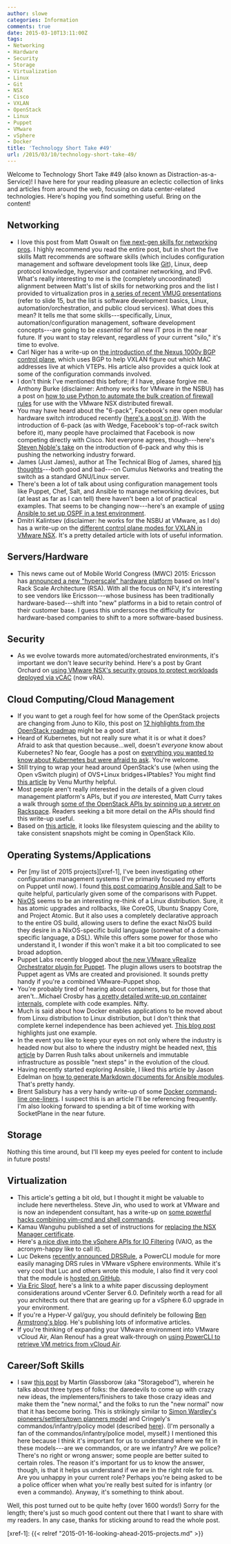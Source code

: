 ```yaml
---
author: slowe
categories: Information
comments: true
date: 2015-03-10T13:11:00Z
tags:
- Networking
- Hardware
- Security
- Storage
- Virtualization
- Linux
- Git
- NSX
- Cisco
- VXLAN
- OpenStack
- Linux
- Puppet
- VMware
- vSphere
- Docker
title: 'Technology Short Take #49'
url: /2015/03/10/technology-short-take-49/
---
```


Welcome to Technology Short Take #49 (also known as Distraction-as-a-Service)! I have here for your reading pleasure an eclectic collection of links and articles from around the web, focusing on data center-related technologies. Here's hoping you find something useful. Bring on the content!

## Networking

* I love this post from Matt Oswalt on [five next-gen skills for networking pros][link-1]. I highly recommend you read the entire post, but in short the five skills Matt recommends are software skills (which includes configuration management and software development tools like [Git][link-2]), Linux, deep protocol knowledge, hypervisor and container networking, and IPv6. What's really interesting to me is the (completely uncoordinated) alignment between Matt's list of skills for networking pros and the list I provided to virtualization pros in [a series of recent VMUG presentations][link-3] (refer to slide 15, but the list is software development basics, Linux, automation/orchestration, and public cloud services). What does this mean? It tells me that some skills---specifically, Linux, automation/configuration management, software development concepts---are going to be _essential_ for all new IT pros in the near future. If you want to stay relevant, regardless of your current "silo," it's time to evolve.
* Carl Niger has a write-up on [the introduction of the Nexus 1000v BGP control plane][link-5], which uses BGP to help VXLAN figure out which MAC addresses live at which VTEPs. His article also provides a quick look at some of the configuration commands involved.
* I don't think I've mentioned this before; if I have, please forgive me. Anthony Burke (disclaimer: Anthony works for VMware in the NSBU) has a post on [how to use Python to automate the bulk creation of firewall rules][link-11] for use with the VMware NSX distributed firewall.
* You may have heard about the "6-pack", Facebook's new open modular hardware switch introduced recently ([here's a post on it][link-14]). With the introduction of 6-pack (as with Wedge, Facebook's top-of-rack switch before it), many people have proclaimed that Facebook is now competing directly with Cisco. Not everyone agrees, though---here's [Steven Noble's take][link-13] on the introduction of 6-pack and why this is pushing the networking industry forward.
* James (Just James), author at The Technical Blog of James, shared [his thoughts][link-18]---both good and bad---on Cumulus Networks and treating the switch as a standard GNU/Linux server.
* There's been a lot of talk about using configuration management tools like Puppet, Chef, Salt, and Ansible to manage networking devices, but (at least as far as I can tell) there haven't been a lot of practical examples. That seems to be changing now---here's an example of [using Ansible to set up OSPF in a test environment][link-25].
* Dmitri Kalintsev (disclaimer: he works for the NSBU at VMware, as I do) has a write-up on the [different control plane modes for VXLAN in VMware NSX][link-26]. It's a pretty detailed article with lots of useful information.

## Servers/Hardware

* This news came out of Mobile World Congress (MWC) 2015: Ericsson has [announced a new "hyperscale" hardware platform][link-29] based on Intel's Rack Scale Architecture (RSA). With all the focus on NFV, it's interesting to see vendors like Ericsson---whose business has been traditionally hardware-based---shift into "new" platforms in a bid to retain control of their customer base. I guess this underscores the difficulty for hardware-based companies to shift to a more software-based business.

## Security

* As we evolve towards more automated/orchestrated environments, it's important we don't leave security behind. Here's a post by Grant Orchard on [using VMware NSX's security groups to protect workloads deployed via vCAC][link-30] (now vRA).

## Cloud Computing/Cloud Management

* If you want to get a rough feel for how some of the OpenStack projects are changing from Juno to Kilo, this post on [12 highlights from the OpenStack roadmap][link-8] might be a good start.
* Heard of Kubernetes, but not really sure what it is or what it does? Afraid to ask that question because...well, doesn't _everyone_ know about Kubernetes? No fear, Google has a post on [everything you wanted to know about Kubernetes but were afraid to ask][link-15]. You're welcome.
* Still trying to wrap your head around OpenStack's use (when using the Open vSwitch plugin) of OVS+Linux bridges+IPtables? You might find [this article][link-22] by Venu Murthy helpful.
* Most people aren't really interested in the details of a given cloud management platform's APIs, but if you _are_ interested, Matt Curry takes a walk through [some of the OpenStack APIs by spinning up a server on Rackspace][link-23]. Readers seeking a bit more detail on the APIs should find this write-up useful.
* Based on [this article][link-24], it looks like filesystem quiescing and the ability to take consistent snapshots might be coming in OpenStack Kilo.

## Operating Systems/Applications

* Per [my list of 2015 projects][xref-1], I've been investigating other configuration management systems (I've primarily focused my efforts on Puppet until now). I found [this post comparing Ansible and Salt][link-4] to be quite helpful, particularly given some of the comparisons with Puppet.
* [NixOS][link-10] seems to be an interesting re-think of a Linux distribution. Sure, it has atomic upgrades and rollbacks, like CoreOS, Ubuntu Snappy Core, and Project Atomic. But it also uses a completely declarative approach to the entire OS build, allowing users to define the exact NixOS build they desire in a NixOS-specific build language (somewhat of a domain-specific language, a DSL). While this offers some power for those who understand it, I wonder if this won't make it a bit too complicated to see broad adoption.
* Puppet Labs recently blogged about [the new VMware vRealize Orchestrator plugin for Puppet][link-12]. The plugin allows users to bootstrap the Puppet agent as VMs are created and provisioned. It sounds pretty handy if you're a combined VMware-Puppet shop.
* You're probably tired of hearing about containers, but for those that aren't...Michael Crosby has [a pretty detailed write-up on container internals][link-19], complete with code examples. Nifty.
* Much is said about how Docker enables applications to be moved about from Linxu distribution to Linux distribution, but I don't think that complete kernel independence has been achieved yet. [This blog post][link-20] highlights just one example.
* In the event you like to keep your eyes on not only where the industry is headed now but also to where the industry might be headed next, [this article][link-21] by Darren Rush talks about unikernels and immutable infrastructure as possible "next steps" in the evolution of the cloud.
* Having recently started exploring Ansible, I liked this article by Jason Edelman on [how to generate Markdown documents for Ansible modules][link-27]. That's pretty handy.
* Brent Salisbury has a very handy write-up of some [Docker command-line one-liners][link-28]. I suspect this is an article I'll be referencing frequently. I'm also looking forward to spending a bit of time working with SocketPlane in the near future.

## Storage

Nothing this time around, but I'll keep my eyes peeled for content to include in future posts!

## Virtualization

* This article's getting a bit old, but I thought it might be valuable to include here nevertheless. Steve Jin, who used to work at VMware and is now an independent consultant, has a write-up on [some powerful hacks combining vim-cmd and shell commands][link-6].
* Kamau Wanguhu published a set of instructions for [replacing the NSX Manager certificate][link-7].
* Here's [a nice dive into the vSphere APIs for IO Filtering][link-9] (VAIO, as the acronym-happy like to call it).
* Luc Dekens [recently announced DRSRule][link-16], a PowerCLI module for more easily managing DRS rules in VMware vSphere environments. While it's very cool that Luc and others wrote this module, I also find it very cool that the module is [hosted on GitHub][link-17].
* [Via Eric Sloof][link-34], here's a link to a white paper discussing deployment considerations around vCenter Server 6.0. Definitely worth a read for all you architects out there that are gearing up for a vSphere 6.0 upgrade in your environment.
* If you're a Hyper-V gal/guy, you should definitely be following [Ben Armstrong's blog][link-35]. He's publishing lots of informative articles.
* If you're thinking of expanding your VMware environment into VMware vCloud Air, Alan Renouf has a great walk-through on [using PowerCLI to retrieve VM metrics from vCloud Air][link-36].

## Career/Soft Skills

* I saw [this post][link-31] by Martin Glassborow (aka "Storagebod"), wherein he talks about three types of folks: the daredevils to come up with crazy new ideas, the implementers/finishers to take those crazy ideas and make them the "new normal," and the folks to run the "new normal" now that it has become boring. This is strikingly similar to [Simon Wardley's pioneers/settlers/town planners model][link-32] and Cringely's commandos/infantry/policy model (described [here][link-33]). (I'm personally a fan of the commandos/infantry/police model, myself.) I mentioned this here because I think it's important for us to understand where we fit in these models---are we commandos, or are we infantry? Are we police? There's no right or wrong answer; some people are better suited to certain roles. The reason it's important for us to know the answer, though, is that it helps us understand if we are in the right role for us. Are you unhappy in your current role? Perhaps you're being asked to be a police officer when what you're really best suited for is infantry (or even a commando). Anyway, it's something to think about.

Well, this post turned out to be quite hefty (over 1600 words!) Sorry for the length; there's just so much good content out there that I want to share with my readers. In any case, thanks for sticking around to read the whole post.


[link-1]: http://keepingitclassless.net/2015/02/five-next-gen-net-skills/
[link-2]: http://www.git-scm.com/
[link-3]: https://speakerdeck.com/slowe/closing-the-cloud-skills-gap
[link-4]: http://club.black.co.at/log/posts/2014-10-13-progress-monday-2/
[link-5]: http://comeroutewithme.com/2014/10/04/1000v-bgp-vxlan-control-plane/
[link-6]: http://www.doublecloud.org/2013/12/powerful-hacks-with-esxi-vim-cmd-command-together-with-shell-commands/
[link-7]: http://www.borgcube.com/blogs/2014/10/nsx-replace-manager-certificate/
[link-8]: http://opensource.com/business/15/1/openstack-overviews-program-technical-leads
[link-9]: http://blogs.vmware.com/vsphere/2015/02/vaio_filters.html
[link-10]: http://nixos.org
[link-11]: http://networkinferno.net/bulk-creation-of-nsx-rules-with-python
[link-12]: http://puppetlabs.com/blog/new-vmware-vrealize-orchestrator-puppet-plugin
[link-13]: http://www.sonn.com/2015/02/12/the-value-of-the-facebook-wedge-and-6-pack-switches/
[link-14]: https://code.facebook.com/posts/717010588413497/introducing-6-pack-the-first-open-hardware-modular-switch/
[link-15]: http://googlecloudplatform.blogspot.com/2015/01/everything-you-wanted-to-know-about-Kubernetes-but-were-afraid-to-ask.html
[link-16]: http://www.lucd.info/2015/01/22/drsrule-drs-rules-and-groups-module/
[link-17]: https://github.com/PowerCLIGoodies/DRSRule
[link-18]: https://ttboj.wordpress.com/2014/11/04/the-switch-as-an-ordinary-gnulinux-server/
[link-19]: http://crosbymichael.com/creating-containers-part-1.html
[link-20]: http://www.fewbytes.com/docker-selinux-and-the-myth-of-kernel-indipendence/
[link-21]: https://medium.com/@darrenrush/after-docker-unikernels-and-immutable-infrastructure-93d5a91c849e
[link-22]: http://thenewstack.io/solving-a-common-beginners-problem-when-pinging-from-an-openstack-instance/
[link-23]: http://mattcurry.com/2015/02/11/spinning-up-a-server-with-the-openstack-api/
[link-24]: http://www.sebastien-han.fr/blog/2015/02/09/openstack-perform-consistent-snapshots-with-qemu-guest-agent/
[link-25]: https://remote-lab.net/ospf-lab-provisioning-on-ios-with-ansible/
[link-26]: https://telecomoccasionally.wordpress.com/2015/01/11/nsx-for-vsphere-vxlan-control-plane-modes-explained/
[link-27]: http://www.jedelman.com/home/generating-web-docs-for-ansible-modules
[link-28]: http://networkstatic.net/docker-one-liners/
[link-29]: http://www.ericsson.com/mwc2015/launches/hyperscale-datacenter-system-ericsson-hds-8000
[link-30]: http://grantorchard.com/vcac/implementation/protecting-vcac-workloads-nsx-security-groups/
[link-31]: http://www.storagebod.com/wordpress/?p=1731
[link-32]: http://blog.gardeviance.org/2012/06/pioneers-settlers-and-town-planners.html
[link-33]: http://blog.codinghorror.com/commandos-infantry-and-police/
[link-34]: http://www.ntpro.nl/blog/archives/2868-VMware-vCenter-Server-6.0-Deployment-Guide.html
[link-35]: http://blogs.msdn.com/b/virtual_pc_guy/
[link-36]: http://www.virtu-al.net/2015/02/20/retrieving-vm-metrics-from-vcloud-air/
[xref-1]: {{< relref "2015-01-16-looking-ahead-2015-projects.md" >}}
